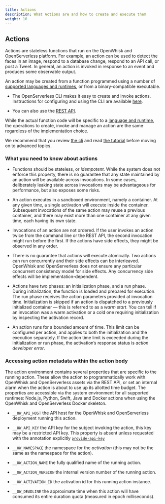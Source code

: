 ```yaml
---
title: Actions
description: What Actions are and how to create and execute them
weight: 10
---
```

## Actions

Actions are stateless functions that run on the OpenWhisk and
OpenServerless platform. For example, an action can be used to detect
the faces in an image, respond to a database change, respond to an API
call, or post a Tweet. In general, an action is invoked in response to
an event and produces some observable output.

An action may be created from a function programmed using a number of
[supported languages and runtimes](/docs/reference/runtimes/), or from a
binary-compatible executable.

- The OpenServerless CLI makes it easy to create and invoke actions.
    Instructions for configuring and using the CLI are available
    [here](/docs/cli/).

- You can also use the [REST API](/docs/reference/rest_api/).

While the actual function code will be specific to a [language and
runtime](/docs/reference/runtimes/), the operations to
create, invoke and manage an action are the same regardless of the
implementation choice.

We recommend that you review [the cli](/docs/cli/) and read
[the tutorial](#../../tutorial/index.adoc) before moving on to advanced
topics.

### What you need to know about actions

- Functions should be stateless, or *idempotent*. While the system
    does not enforce this property, there is no guarantee that any state
    maintained by an action will be available across invocations. In
    some cases, deliberately leaking state across invocations may be
    advantageous for performance, but also exposes some risks.

- An action executes in a sandboxed environment, namely a container.
    At any given time, a single activation will execute inside the
    container. Subsequent invocations of the same action may reuse a
    previous container, and there may exist more than one container at
    any given time, each having its own state.

- Invocations of an action are not ordered. If the user invokes an
    action twice from the command line or the REST API, the second
    invocation might run before the first. If the actions have side
    effects, they might be observed in any order.

- There is no guarantee that actions will execute atomically. Two
    actions can run concurrently and their side effects can be
    interleaved. OpenWhisk and OpenServerless does not ensure any
    particular concurrent consistency model for side effects. Any
    concurrency side effects will be implementation-dependent.

- Actions have two phases: an initialization phase, and a run phase.
    During initialization, the function is loaded and prepared for
    execution. The run phase receives the action parameters provided at
    invocation time. Initialization is skipped if an action is
    dispatched to a previously initialized container — this is referred
    to as a *warm start*. You can tell if an invocation was a warm
    activation or a cold one requiring initialization by inspecting the
    activation record.

- An action runs for a bounded amount of time. This limit can be
    configured per action, and applies to both the initialization and
    the execution separately. If the action time limit is exceeded
    during the initialization or run phase, the activation’s response
    status is *action developer error*.

### Accessing action metadata within the action body

The action environment contains several properties that are specific to
the running action. These allow the action to programmatically work with
OpenWhisk and OpenServerless assets via the REST API, or set an internal
alarm when the action is about to use up its allotted time budget. The
properties are accessible via the system environment for all supported
runtimes: Node.js, Python, Swift, Java and Docker actions when using the
OpenWhisk and OpenServerless Docker skeleton.

- `__OW_API_HOST` the API host for the OpenWhisk and OpenServerless
    deployment running this action.

- `__OW_API_KEY` the API key for the subject invoking the action, this
    key may be a restricted API key. This property is absent unless
    requested with the annotation explicitly
    [`provide-api-key`](/docs/reference/entities/annotations/#annotations-for-all-actions)

- `__OW_NAMESPACE` the namespace for the *activation* (this may not be
    the same as the namespace for the action).

- `__OW_ACTION_NAME` the fully qualified name of the running action.

- `__OW_ACTION_VERSION` the internal version number of the running
    action.

- `__OW_ACTIVATION_ID` the activation id for this running action
    instance.

- `__OW_DEADLINE` the approximate time when this action will have
    consumed its entire duration quota (measured in epoch milliseconds).
